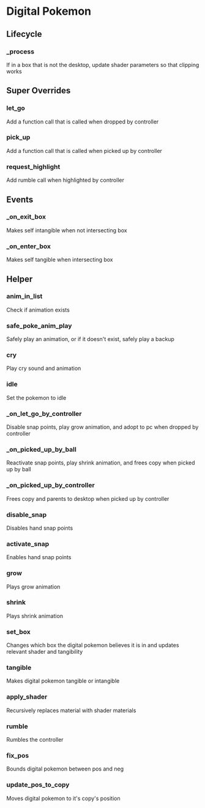 # Digital Pokemon

## Lifecycle

### _process

If in a box that is not the desktop, update shader parameters so that clipping works

## Super Overrides

### let_go

Add a function call that is called when dropped by controller

### pick_up

Add a function call that is called when picked up by controller

### request_highlight

Add rumble call when highlighted by controller

## Events

### _on_exit_box

Makes self intangible when not intersecting box

### _on_enter_box

Makes self tangible when intersecting box

## Helper

### anim_in_list

Check if animation exists

### safe_poke_anim_play

Safely play an animation, or if it doesn't exist, safely play a backup

### cry

Play cry sound and animation

### idle

Set the pokemon to idle

### _on_let_go_by_controller

Disable snap points, play grow animation, and adopt to pc when dropped by controller

### _on_picked_up_by_ball

Reactivate snap points, play shrink animation, and frees copy when picked up by ball

### _on_picked_up_by_controller

Frees copy and parents to desktop when picked up by controller

### disable_snap

Disables hand snap points

### activate_snap

Enables hand snap points

### grow

Plays grow animation

### shrink

Plays shrink animation

### set_box

Changes which box the digital pokemon believes it is in and updates relevant shader and  tangibility

### tangible

Makes digital pokemon tangible or intangible

### apply_shader

Recursively replaces material with shader materials

### rumble

Rumbles the controller

### fix_pos

Bounds digital pokemon between pos and neg

### update_pos_to_copy

Moves digital pokemon to it's copy's position